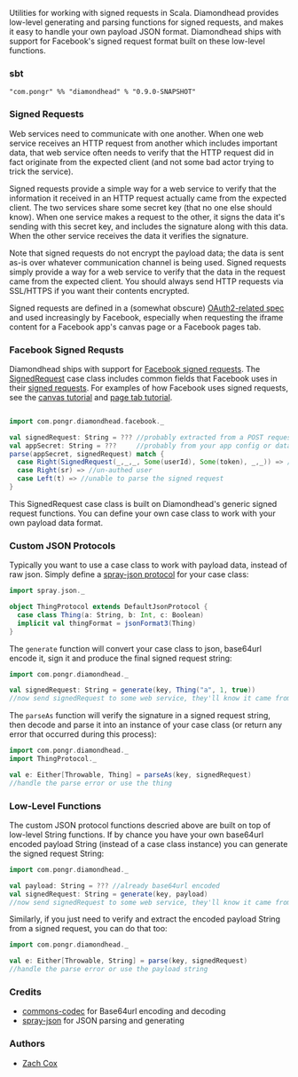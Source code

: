 Utilities for working with signed requests in Scala. Diamondhead provides low-level generating and parsing functions for signed requests, and makes it easy to handle your own payload JSON format. Diamondhead ships with support for Facebook's signed request format built on these low-level functions.

### sbt

```
"com.pongr" %% "diamondhead" % "0.9.0-SNAPSHOT"
```

### Signed Requests

Web services need to communicate with one another. When one web service receives an HTTP request from another which includes important data, that web service often needs to verify that the HTTP request did in fact originate from the expected client (and not some bad actor trying to trick the service).

Signed requests provide a simple way for a web service to verify that the information it received in an HTTP request actually came from the expected client. The two services share some secret key (that no one else should know). When one service makes a request to the other, it signs the data it's sending with this secret key, and includes the signature along with this data. When the other service receives the data it verifies the signature. 

Note that signed requests do not encrypt the payload data; the data is sent as-is over whatever communication channel is being used. Signed requests simply provide a way for a web service to verify that the data in the request came from the expected client. You should always send HTTP requests via SSL/HTTPS if you want their contents encrypted.

Signed requests are defined in a (somewhat obscure) [OAuth2-related spec][6] and used increasingly by Facebook, especially when requesting the iframe content for a Facebook app's canvas page or a Facebook pages tab.

### Facebook Signed Requsts

Diamondhead ships with support for [Facebook signed requests][5]. The [SignedRequest][7] case class includes common fields that Facebook uses in their [signed requests][4]. For examples of how Facebook uses signed requests, see the [canvas tutorial][8] and [page tab tutorial][9].

``` scala

import com.pongr.diamondhead.facebook._

val signedRequest: String = ??? //probably extracted from a POST request from Facebook
val appSecret: String = ???     //probably from your app config or database
parse(appSecret, signedRequest) match {
  case Right(SignedRequest(_,_,_, Some(userId), Some(token), _,_)) => //authed user
  case Right(sr) => //un-authed user
  case Left(t) => //unable to parse the signed request
}
```

This SignedRequest case class is built on Diamondhead's generic signed request functions. You can define your own case class to work with your own payload data format.

### Custom JSON Protocols

Typically you want to use a case class to work with payload data, instead of raw json. Simply define a [spray-json protocol][10] for your case class:

``` scala
import spray.json._

object ThingProtocol extends DefaultJsonProtocol {
  case class Thing(a: String, b: Int, c: Boolean)
  implicit val thingFormat = jsonFormat3(Thing)
}
```

The `generate` function will convert your case class to json, base64url encode it, sign it and produce the final signed request string:

``` scala
import com.pongr.diamondhead._

val signedRequest: String = generate(key, Thing("a", 1, true))
//now send signedRequest to some web service, they'll know it came from you
```

The `parseAs` function will verify the signature in a signed request string, then decode and parse it into an instance of your case class (or return any error that occurred during this process):

``` scala
import com.pongr.diamondhead._
import ThingProtocol._

val e: Either[Throwable, Thing] = parseAs(key, signedRequest)
//handle the parse error or use the thing
```

### Low-Level Functions

The custom JSON protocol functions descried above are built on top of low-level String functions. If by chance you have your own base64url encoded payload String (instead of a case class instance) you can generate the signed request String:

``` scala
import com.pongr.diamondhead._

val payload: String = ??? //already base64url encoded
val signedRequest: String = generate(key, payload)
//now send signedRequest to some web service, they'll know it came from you
```

Similarly, if you just need to verify and extract the encoded payload String from a signed request, you can do that too:

``` scala
import com.pongr.diamondhead._

val e: Either[Throwable, String] = parse(key, signedRequest)
//handle the parse error or use the payload string
```

### Credits

* [commons-codec][1] for Base64url encoding and decoding
* [spray-json][2] for JSON parsing and generating

### Authors

* [Zach Cox][3]

[1]: http://commons.apache.org/proper/commons-codec/
[2]: https://github.com/spray/spray-json
[3]: https://github.com/zcox
[4]: https://developers.facebook.com/docs/reference/login/signed-request/
[5]: https://developers.facebook.com/docs/facebook-login/using-login-with-games/
[6]: https://docs.google.com/document/d/1kv6Oz_HRnWa0DaJx_SQ5Qlk_yqs_7zNAm75-FmKwNo4/pub
[7]: https://github.com/pongr/diamondhead/blob/master/src/main/scala/facebook/package.scala
[8]: https://developers.facebook.com/docs/appsonfacebook/tutorial/
[9]: https://developers.facebook.com/docs/appsonfacebook/pagetabs/
[10]: https://github.com/spray/spray-json#providing-jsonformats-for-case-classes

